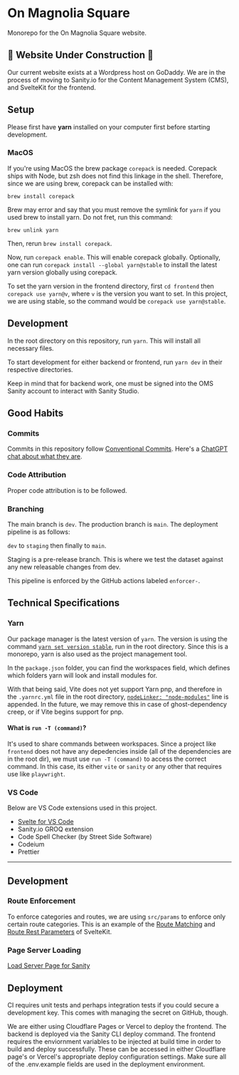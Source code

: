 # On Magnolia Square

Monorepo for the On Magnolia Square website.

## 🚧 Website Under Construction 🚧

Our current website exists at a Wordpress host on GoDaddy. We are in the process of moving to Sanity.io for the Content Management System (CMS), and SvelteKit for the frontend.

## Setup

Please first have __yarn__ installed on your computer first before starting development.

### MacOS

If you're using MacOS the brew package ```corepack``` is needed. Corepack ships with Node, but zsh does not find this linkage in the shell. Therefore, since we are using brew, corepack can be installed with:

```brew install corepack```

Brew may error and say that you must remove the symlink for ```yarn``` if you used brew to install yarn. Do not fret, run this command:

```brew unlink yarn```

Then, rerun ```brew install corepack```.

Now, run ```corepack enable```. This will enable corepack globally. Optionally, one can run ```corepack install --global yarn@stable``` to install the latest yarn version globally using corepack.

To set the yarn version in the frontend directory, first ```cd frontend``` then ```corepack use yarn@v```, where ```v``` is the version you want to set. In this project, we are using stable, so the command would be ```corepack use yarn@stable```.

## Development

In the root directory on this repository, run ```yarn```. This will install all necessary files.

To start development for either backend or frontend, run ```yarn dev``` in their respective directories.

Keep in mind that for backend work, one must be signed into the OMS Sanity account to interact with Sanity Studio.

## Good Habits

### Commits

Commits in this repository follow [Conventional Commits](https://www.conventionalcommits.org/en/v1.0.0/). Here's a [ChatGPT chat about what they are](https://chat.openai.com/share/475c34ae-1ce2-47cd-85a9-16045a550011).

### Code Attribution

Proper code attribution is to be followed.

### Branching

The main branch is `dev`. The production branch is `main`. The deployment pipeline is as follows:

`dev` to `staging` then finally to `main`.

Staging is a pre-release branch. This is where we test the dataset against any new releasable changes from dev.

This pipeline is enforced by the GitHub actions labeled `enforcer-`.

## Technical Specifications

### Yarn

Our package manager is the latest version of ```yarn```. The version is using the command [```yarn set version stable```](https://yarnpkg.com/cli/set/version#details), run in the root directory. Since this is a monorepo, yarn is also used as the project management tool.

In the ```package.json``` folder, you can find the workspaces field, which defines which folders yarn will look and install modules for.

With that being said, Vite does not yet support Yarn pnp, and therefore in the ```.yarnrc.yml``` file in the root directory, [```nodeLinker: "node-modules"```](https://yarnpkg.com/configuration/yarnrc#nodeLinker) line is appended. In the future, we may remove this in case of ghost-dependency creep, or if Vite begins support for pnp.

#### What is `run -T (command)`?

It's used to share commands between workspaces. Since a project like `frontend` does not have any depedencies inside (all of the dependencies are in the root dir), we must use `run -T (command)` to access the correct command. In this case, its either `vite` or `sanity` or any other that requires use like `playwright`.

### VS Code

Below are VS Code extensions used in this project.

- [Svelte for VS Code](https://marketplace.visualstudio.com/items?itemName=svelte.svelte-vscode)
- Sanity.io GROQ extension
- Code Spell Checker (by Street Side Software)
- Codeium
- Prettier

---

## Development

### Route Enforcement

To enforce categories and routes, we are using ```src/params``` to enforce only certain route categories. This is an example of the [Route Matching](https://kit.svelte.dev/docs/advanced-routing#matching) and [Route Rest Parameters](https://kit.svelte.dev/docs/advanced-routing#rest-parameters) of SvelteKit.

### Page Server Loading

[Load Server Page for Sanity](https://kit.svelte.dev/docs/load#page-data)

## Deployment

CI requires unit tests and perhaps integration tests if you could secure a development key. This comes with managing the secret on GitHub, though.

We are either using Cloudflare Pages or Vercel to deploy the frontend. The backend is deployed via the Sanity CLI deploy command. The frontend requires the enviornment variables to be injected at build time in order to build and deploy successfully. These can be accessed in either Cloudflare page's or Vercel's appropriate deploy configuration settings. Make sure all of the .env.example fields are used in the deployment environment.
